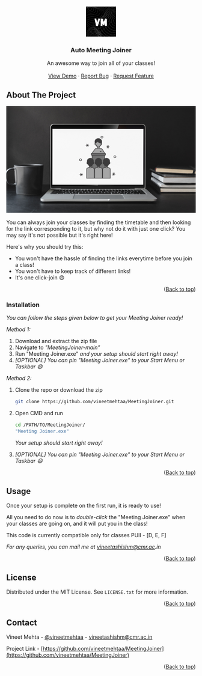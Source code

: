 <div id="top"></div>

<!-- PROJECT LOGO -->
<br />
<div align="center">
  <a href="https://github.com/othneildrew/Best-README-Template">
    <img src="images/Logo.png" alt="Logo" width="80" height="80">
  </a>

  <h3 align="center">Auto Meeting Joiner</h3>

  <p align="center">
    An awesome way to join all of your classes!
    <br />
    <br />
    <a href="https://github.com/vineetmehtaa/MeetingJoiner">View Demo</a>
    ·
    <a href="https://github.com/vineetmehtaa/MeetingJoiner/issues">Report Bug</a>
    ·
    <a href="https://github.com/vineetmehtaa/MeetingJoiner/issues">Request Feature</a>
  </p>
</div>

<!-- ABOUT THE PROJECT -->
## About The Project

[![Product Name Screen Shot][product-screenshot]](https://example.com)

You can always join your classes by finding the timetable and then looking for the link corresponding to it, but why not do it with just one click? You may say it's not possible but it's right here!

Here's why you should try this:
* You won't have the hassle of finding the links everytime before you join a class!
* You won't have to keep track of different links!
* It's one click-join :smile:

<p align="right">(<a href="#top">Back to top</a>)</p>

### Installation

_You can follow the steps given below to get your Meeting Joiner ready!_

_Method 1:_
1. Download and extract the zip file
2. Navigate to _"MeetingJoiner-main"_
3. Run "Meeting Joiner.exe"
     _and your setup should start right away!_
4. _[OPTIONAL] You can pin "Meeting Joiner.exe" to your Start Menu or Taskbar :smile:_
  

_Method 2:_
1. Clone the repo or download the zip
   ```sh
   git clone https://github.com/vineetmehtaa/MeetingJoiner.git
   ```
2. Open CMD and run
   ```sh
   cd /PATH/TO/MeetingJoiner/
   "Meeting Joiner.exe"
   ```
   _Your setup should start right away!_
   
3. _[OPTIONAL] You can pin "Meeting Joiner.exe" to your Start Menu or Taskbar :smile:_

<p align="right">(<a href="#top">Back to top</a>)</p>



<!-- USAGE EXAMPLES -->
## Usage

Once your setup is complete on the first run, it is ready to use!

All you need to do now is to _double-click_ the "Meeting Joiner.exe" when your classes are going on, and it will put you in the class!

This code is currently compatible only for classes PUII - [D, E, F]

_For any queries, you can mail me at vineetashishm@cmr.ac.in_

<p align="right">(<a href="#top">Back to top</a>)</p>



<!-- LICENSE -->
## License

Distributed under the MIT License. See `LICENSE.txt` for more information.

<p align="right">(<a href="#top">Back to top</a>)</p>



<!-- CONTACT -->
## Contact

Vineet Mehta - [@vineetmehtaa](https://instagram.com/vineetmehtaa) - vineetashishm@cmr.ac.in

Project Link - [https://github.com/vineetmehtaa/MeetingJoiner](https://github.com/vineetmehtaa/MeetingJoiner)

<p align="right">(<a href="#top">Back to top</a>)</p>


<!-- MARKDOWN LINKS & IMAGES -->
<!-- https://www.markdownguide.org/basic-syntax/#reference-style-links -->
[contributors-shield]: https://img.shields.io/github/contributors/othneildrew/Best-README-Template.svg?style=for-the-badge
[contributors-url]: https://github.com/othneildrew/Best-README-Template/graphs/contributors
[forks-shield]: https://img.shields.io/github/forks/othneildrew/Best-README-Template.svg?style=for-the-badge
[forks-url]: https://github.com/othneildrew/Best-README-Template/network/members
[stars-shield]: https://img.shields.io/github/stars/othneildrew/Best-README-Template.svg?style=for-the-badge
[stars-url]: https://github.com/othneildrew/Best-README-Template/stargazers
[issues-shield]: https://img.shields.io/github/issues/othneildrew/Best-README-Template.svg?style=for-the-badge
[issues-url]: https://github.com/othneildrew/Best-README-Template/issues
[license-shield]: https://img.shields.io/github/license/othneildrew/Best-README-Template.svg?style=for-the-badge
[license-url]: https://github.com/othneildrew/Best-README-Template/blob/master/LICENSE.txt
[linkedin-shield]: https://img.shields.io/badge/-LinkedIn-black.svg?style=for-the-badge&logo=linkedin&colorB=555
[linkedin-url]: https://linkedin.com/in/othneildrew
[product-screenshot]: images/screenshot.png
